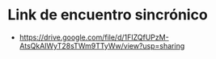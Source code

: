 # Link de encuentro sincrónico
* https://drive.google.com/file/d/1FIZQfUPzM-AtsQkAIWyT28sTWm9TTyWw/view?usp=sharing
